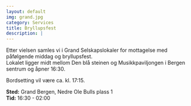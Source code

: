 ```yaml
---
layout: default
img: grand.jpg
category: Services
title: Bryllupsfest
description: |
---
```

Etter vielsen samles vi i Grand Selskapslokaler for mottagelse med påfølgende middag og bryllupsfest.<br />
Lokalet ligger midt mellom Den blå steinen og Musikkpaviljongen i Bergen sentrum og åpner 16:30.

Bordsetting vil være ca. kl. 17:15.

<b>Sted:</b> Grand Bergen, Nedre Ole Bulls plass 1 <br />
<b>Tid:</b> 16:30 - 02:00
